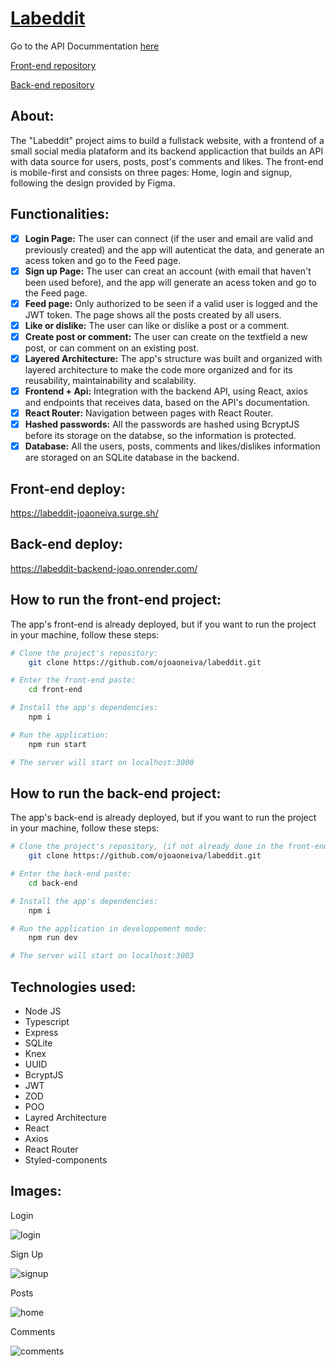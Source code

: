 # [Labeddit](https://labeddit-joaoneiva.surge.sh/)

Go to the API Docummentation [here](https://documenter.getpostman.com/view/27685475/2s9Y5eMeZG)

[Front-end repository](https://github.com/ojoaoneiva/labeddit/tree/main/front-end)

[Back-end repository](https://github.com/ojoaoneiva/labeddit/tree/main/back-end)

## About:
The "Labeddit" project aims to build a fullstack website, with a frontend of a small social media plataform and its backend applicaction that builds an API with data source for users, posts, post's comments and likes. The front-end is mobile-first and consists on three pages: Home, login and signup, following the design provided by Figma.


## Functionalities:
- [x]   <strong>Login Page:</strong> The user can connect (if the user and email are valid and previously created) and the app will autenticat the data, and generate an acess token and go to the Feed page.
- [x]  <strong>Sign up Page:</strong> The user can creat an account (with email that haven't been used before), and the app will generate an acess token and go to the Feed page.
- [x]  <strong>Feed page:</strong> Only authorized to be seen if a valid user is logged and the JWT token. The page shows all the posts created by all users.
- [x]  <strong>Like or dislike:</strong> The user can like or dislike a post or a comment.
- [x]  <strong>Create post or comment:</strong> The user can create on the textfield a new post, or can comment on an existing post.
- [x]  <strong>Layered Architecture:</strong> The app's structure was built and organized with layered architecture to make the code more organized and for its reusability, maintainability and scalability.
- [x]  <strong>Frontend + Api:</strong> Integration with the backend API, using React, axios and endpoints that receives data, based on the API's documentation.
- [x]  <strong>React Router:</strong> Navigation between pages with React Router.
- [x]  <strong>Hashed passwords:</strong> All the passwords are hashed using BcryptJS before its storage on the databse, so the information is protected.
- [x]  <strong>Database:</strong> All the users, posts, comments and likes/dislikes information are storaged on an SQLite database in the backend.

## Front-end deploy:
https://labeddit-joaoneiva.surge.sh/

## Back-end deploy:
https://labeddit-backend-joao.onrender.com/

## How to run the front-end project:
The app's front-end is already deployed, but if you want to run the project in your machine, follow these steps:

```bash
# Clone the project's repository:
    git clone https://github.com/ojoaoneiva/labeddit.git

# Enter the front-end paste:
    cd front-end

# Install the app's dependencies:
    npm i

# Run the application:
    npm run start

# The server will start on localhost:3000
```

## How to run the back-end project:
The app's back-end is already deployed, but if you want to run the project in your machine, follow these steps:

```bash
# Clone the project's repository, (if not already done in the front-end instructions):
    git clone https://github.com/ojoaoneiva/labeddit.git

# Enter the back-end paste:
    cd back-end

# Install the app's dependencies:
    npm i

# Run the application in developpement mode:
    npm run dev

# The server will start on localhost:3003
```

## Technologies used:
- Node JS
- Typescript
- Express
- SQLite
- Knex
- UUID
- BcryptJS
- JWT
- ZOD
- POO
- Layred Architecture
- React
- Axios
- React Router
- Styled-components

## Images:

Login

![login](https://github.com/ojoaoneiva/labeddit/assets/122841627/8a25f135-a40a-4425-9427-09e7c0860024)

Sign Up

![signup](https://github.com/ojoaoneiva/labeddit/assets/122841627/79546f4f-48b8-4c57-aa4b-011055b2f65e)

Posts

![home](https://github.com/ojoaoneiva/labeddit/assets/122841627/bb4f37fd-9c20-4063-9a7d-d682cc9220a6)

Comments

![comments](https://github.com/ojoaoneiva/labeddit/assets/122841627/4d34b583-0d42-44d0-b492-5089ea7dfc07)
